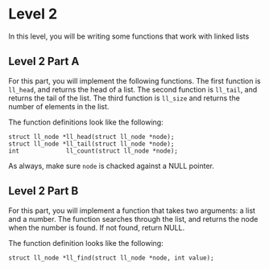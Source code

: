 # Level 2

In this level, you will be writing some functions that work with linked lists

## Level 2 Part A

For this part, you will implement the following functions. The first function is `ll_head`, and returns the head of a
list. The second function is `ll_tail`, and returns the tail of the list. The third function is `ll_size` and returns
the number of elements in the list.

The function definitions look like the following:

    struct ll_node *ll_head(struct ll_node *node);
    struct ll_node *ll_tail(struct ll_node *node);
    int             ll_count(struct ll_node *node);

As always, make sure `node` is chacked against a NULL pointer.

## Level 2 Part B

For this part, you will implement a function that takes two arguments: a list and a number. The function searches
through the list, and returns the node when the number is found. If not found, return NULL.

The function definition looks like the following:

    struct ll_node *ll_find(struct ll_node *node, int value);

